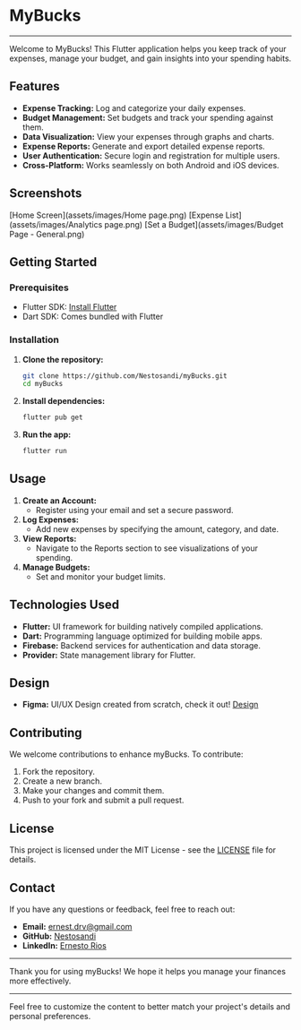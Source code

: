 # MyBucks
---
Welcome to MyBucks! This Flutter application helps you keep track of your expenses, manage your budget, and gain insights into your spending habits.

## Features

- **Expense Tracking:** Log and categorize your daily expenses.
- **Budget Management:** Set budgets and track your spending against them.
- **Data Visualization:** View your expenses through graphs and charts.
- **Expense Reports:** Generate and export detailed expense reports.
- **User Authentication:** Secure login and registration for multiple users.
- **Cross-Platform:** Works seamlessly on both Android and iOS devices.

## Screenshots

[Home Screen](assets/images/Home page.png)
[Expense List](assets/images/Analytics page.png)
[Set a Budget](assets/images/Budget Page - General.png)

## Getting Started

### Prerequisites

- Flutter SDK: [Install Flutter](https://flutter.dev/docs/get-started/install)
- Dart SDK: Comes bundled with Flutter

### Installation

1. **Clone the repository:**

   ```bash
   git clone https://github.com/Nestosandi/myBucks.git
   cd myBucks
   ```

2. **Install dependencies:**

   ```bash
   flutter pub get
   ```

3. **Run the app:**

   ```bash
   flutter run
   ```

## Usage

1. **Create an Account:**
   - Register using your email and set a secure password.
2. **Log Expenses:**
   - Add new expenses by specifying the amount, category, and date.
3. **View Reports:**
   - Navigate to the Reports section to see visualizations of your spending.
4. **Manage Budgets:**
   - Set and monitor your budget limits.

## Technologies Used

- **Flutter:** UI framework for building natively compiled applications.
- **Dart:** Programming language optimized for building mobile apps.
- **Firebase:** Backend services for authentication and data storage.
- **Provider:** State management library for Flutter.

## Design
- **Figma:** UI/UX Design created from scratch, check it out! [Design](https://www.figma.com/proto/ckntgD5j5l34zT1elYtvUg/myBucks?node-id=1-2&scaling=scale-down&content-scaling=fixed&page-id=0%3A1&starting-point-node-id=1%3A13)

## Contributing

We welcome contributions to enhance myBucks. To contribute:

1. Fork the repository.
2. Create a new branch.
3. Make your changes and commit them.
4. Push to your fork and submit a pull request.

## License

This project is licensed under the MIT License - see the [LICENSE](LICENSE) file for details.

## Contact

If you have any questions or feedback, feel free to reach out:

- **Email:** ernest.drv@gmail.com
- **GitHub:** [Nestosandi](https://github.com/nestosandi)
- **LinkedIn:** [Ernesto Rios](www.linkedin.com/in/ernestodavidriosvargas)

---

Thank you for using myBucks! We hope it helps you manage your finances more effectively.

---

Feel free to customize the content to better match your project's details and personal preferences.
